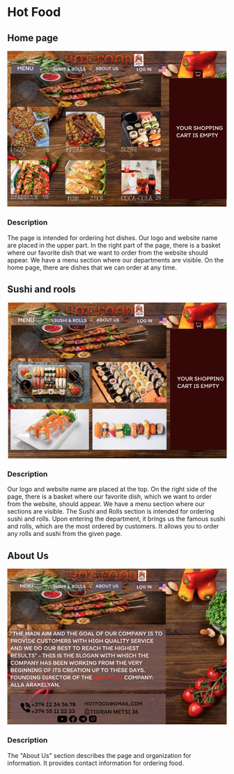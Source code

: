 # Hot Food
## Home page
![alt text](<https://github.com/htc4/Alla/blob/main/Images/menu.png>)

### Description
The page is intended for ordering hot dishes.
Our logo and website name are placed in the upper part.
In the right part of the page, there is a basket where our favorite dish that we want to order from the website should appear.
We have a menu section where our departments are visible.
On the home page, there are dishes that we can order at any time.
##  Sushi and rools
![alt text](<https://github.com/htc4/Alla/blob/main/Images/sushi%20%26%20rolls.png>)

### Description

Our logo and website name are placed at the top.
On the right side of the page, there is a basket where our favorite dish, which we want to order from the website, should appear.
We have a menu section where our sections are visible. The Sushi and Rolls section is intended for ordering sushi and rolls.
Upon entering the department, it brings us the famous sushi and rolls, which are the most ordered by customers. It allows you to order any rolls and sushi from the given page.

## About Us
![alt text](<https://github.com/htc4/Alla/blob/main/Images/about%20us.png>)

### Description
The "About Us" section describes the page and organization for information. It provides contact information for ordering food.
